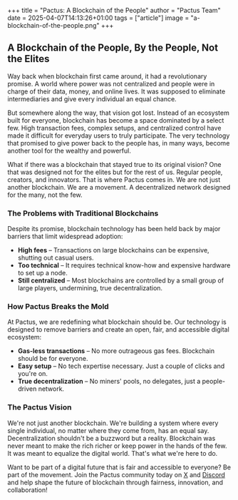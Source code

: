 +++
title = "Pactus: A Blockchain of the People"
author = "Pactus Team"
date = 2025-04-07T14:13:26+01:00
tags = ["article"]
image = "a-blockchain-of-the-people.png"
+++

## A Blockchain of the People, By the People, Not the Elites

Way back when blockchain first came around, it had a revolutionary promise. A world where power was not
centralized and people were in charge of their data, money, and online lives. It was supposed to
eliminate intermediaries and give every individual an equal chance.

But somewhere along the way, that vision got lost. Instead of an ecosystem built for everyone,
blockchain has become a space dominated by a select few. High transaction fees, complex setups,
and centralized control have made it difficult for everyday users to truly participate. The very
technology that promised to give power back to the people has, in many ways, become another tool
for the wealthy and powerful.

What if there was a blockchain that stayed true to its original vision? One that was designed
not for the elites but for the rest of us. Regular people, creators, and innovators.
That is where Pactus comes in. We are not just another blockchain. We are a movement.
A decentralized network designed for the many, not the few.

### The Problems with Traditional Blockchains

Despite its promise, blockchain technology has been held back by major barriers that limit
widespread adoption:

- **High fees** – Transactions on large blockchains can be expensive, shutting out casual users.
- **Too technical** – It requires technical know-how and expensive hardware to set up a node.
- **Still centralized** – Most blockchains are controlled by a small group of large players, undermining, true decentralization.

### How Pactus Breaks the Mold

At Pactus, we are redefining what blockchain should be. Our technology is designed to remove barriers
and create an open, fair, and accessible digital ecosystem:

- **Gas-less transactions** – No more outrageous gas fees. Blockchain should be for everyone.
- **Easy setup** – No tech expertise necessary. Just a couple of clicks and you're on.
- **True decentralization** – No miners' pools, no delegates, just a people-driven network.

### The Pactus Vision

We're not just another blockchain. We're building a system where every single individual, no matter
where they come from, has an equal say. Decentralization shouldn't be a buzzword but a reality.
Blockchain was never meant to make the rich richer or keep power in the hands of the few. It was
meant to equalize the digital world. That's what we're here to do.

Want to be part of a digital future that is fair and accessible to everyone? Be part of the movement.
Join the Pactus community today on [X](https://x.com/pactuschain/) and [Discord](https://discord.gg/pactus)
and help shape the future of blockchain through fairness, innovation, and collaboration!
